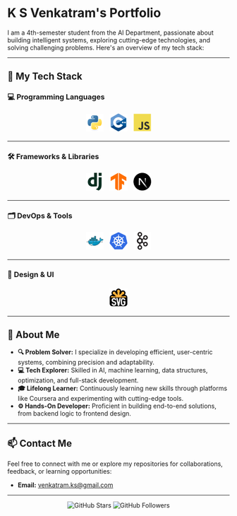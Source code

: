 # K S Venkatram's Portfolio

I am a 4th-semester student from the AI Department, passionate about building intelligent systems, exploring cutting-edge technologies, and solving challenging problems. Here's an overview of my tech stack:

---

## 🚀 My Tech Stack

### 💻 **Programming Languages**
<div align="center">
  <img src="https://raw.githubusercontent.com/devicons/devicon/master/icons/python/python-original.svg" alt="Python" title="Python" width="40" style="margin: 5px;"/>
  <img src="https://raw.githubusercontent.com/devicons/devicon/master/icons/cplusplus/cplusplus-original.svg" alt="C++" title="C++" width="40" style="margin: 5px;"/>
  <img src="https://raw.githubusercontent.com/devicons/devicon/master/icons/javascript/javascript-original.svg" alt="JavaScript" title="JavaScript" width="40" style="margin: 5px;"/>
</div>

---

### 🛠️ **Frameworks & Libraries**
<div align="center">
  <img src="https://raw.githubusercontent.com/devicons/devicon/master/icons/django/django-plain.svg" alt="Django" title="Django" width="40" style="margin: 5px;"/>
  <img src="https://raw.githubusercontent.com/devicons/devicon/master/icons/tensorflow/tensorflow-original.svg" alt="TensorFlow" title="TensorFlow" width="40" style="margin: 5px;"/>
  <img src="https://raw.githubusercontent.com/devicons/devicon/master/icons/nextjs/nextjs-original.svg" alt="Next.js" title="Next.js" width="40" style="margin: 5px;"/>
</div>

---

### 🗂️ **DevOps & Tools**
<div align="center">
    <img src="https://raw.githubusercontent.com/devicons/devicon/master/icons/docker/docker-original.svg" alt="Docker" title="Docker" width="40" style="margin: 5px;"/>
  <img src="https://raw.githubusercontent.com/devicons/devicon/master/icons/kubernetes/kubernetes-plain.svg" alt="Kubernetes" title="Kubernetes" width="40" style="margin: 5px;"/>
  <img src="https://raw.githubusercontent.com/devicons/devicon/master/icons/apachekafka/apachekafka-original.svg" alt="Kafka" title="Kafka" width="40" style="margin: 5px;"/>
</div>

---

### 🎨 **Design & UI**
<div align="center">
  <img src="https://raw.githubusercontent.com/devicons/devicon/master/icons/svg/svg-original.svg" alt="SVG" title="SVG" width="40" style="margin: 5px;"/>
</div>

---

## 🌟 About Me

- **🔍 Problem Solver:** I specialize in developing efficient, user-centric systems, combining precision and adaptability.
- **💻 Tech Explorer:** Skilled in AI, machine learning, data structures, optimization, and full-stack development.
- **🎓 Lifelong Learner:** Continuously learning new skills through platforms like Coursera and experimenting with cutting-edge tools.
- **⚙️ Hands-On Developer:** Proficient in building end-to-end solutions, from backend logic to frontend design.

---

## 📫 Contact Me

Feel free to connect with me or explore my repositories for collaborations, feedback, or learning opportunities:

- **Email:** venkatram.ks@gmail.com

---

<p align="center">
  <img src="https://img.shields.io/github/stars/venkatram?style=social" alt="GitHub Stars">
  <img src="https://img.shields.io/github/followers/venkatram?style=social" alt="GitHub Followers">
</p>
